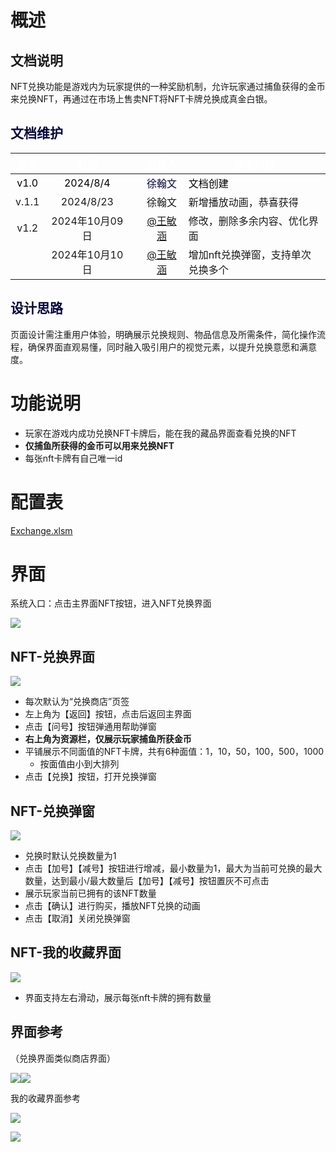 # 概述
## 文档说明
<font style="background-color:rgb(253, 253, 254);">NFT兑换功能是游戏内为玩家提供的一种奖励机制，允许玩家通过捕鱼获得的金币来兑换NFT，再通过在市场上售卖NFT将NFT卡牌兑换成真金白银。</font>

## <font style="color:rgb(5, 7, 59);background-color:rgb(253, 253, 254);">文档维护</font>
| <font style="color:white;">版本</font> | <font style="color:white;">时间</font> | | <font style="color:white;">负责人</font> | <font style="color:white;">修改内容</font> |
| :---: | :---: | --- | :---: | --- |
| <font style="color:black;">v1.0</font> | <font style="color:black;">2024/8/4</font> | | <font style="color:rgb(5, 7, 59);background-color:rgb(253, 253, 254);">徐翰文</font> | <font style="color:black;">文档创建</font> |
| v.1.1 | 2024/8/23 | | 徐翰文 | 新增播放动画，恭喜获得 |
| v1.2 | 2024年10月09日 | | [@王敏涵](undefined/cookie-ylrqq) | 修改，删除多余内容、优化界面 |
|  | 2024年10月10日 | | [@王敏涵](undefined/cookie-ylrqq) | 增加nft兑换弹窗，支持单次兑换多个 |


## <font style="color:rgb(5, 7, 59);background-color:rgb(253, 253, 254);">设计思路</font>
<font style="background-color:rgb(253, 253, 254);">页面设计需注重用户体验，明确展示兑换规则、物品信息及所需条件，简化操作流程，确保界面直观易懂，同时融入吸引用户的视觉元素，以提升兑换意愿和满意度。</font>

# 功能说明
+ 玩家在游戏内成功兑换NFT卡牌后，能在我的藏品界面查看兑换的NFT
+ **仅捕鱼所获得的金币可以用来兑换NFT**
+ 每张nft卡牌有自己唯一id

# 配置表
[Exchange.xlsm](https://snh48group.yuque.com/attachments/yuque/0/2024/xlsm/26927517/1728443282892-10f1ba15-4bf2-4b9a-b4eb-0ddf50721f22.xlsm)

# 界面
系统入口：点击主界面NFT按钮，进入NFT兑换界面

![](https://cdn.nlark.com/yuque/0/2024/png/26927517/1728442524468-f8e9148f-8428-4878-b988-75d32960fa46.png)

## NFT-兑换界面
![](https://cdn.nlark.com/yuque/0/2024/png/26927517/1728562978829-1ef6f30b-fbe3-4cb4-8cfc-03423676c0e7.png)

+ 每次默认为“兑换商店”页签
+ 左上角为【返回】按钮，点击后返回主界面
+ 点击【问号】按钮弹通用帮助弹窗
+ **右上角为资源栏，仅展示玩家捕鱼所获金币**
+ 平铺展示不同面值的NFT卡牌，共有6种面值：1，10，50，100，500，1000
    - 按面值由小到大排列
+ 点击【兑换】按钮，打开兑换弹窗

## NFT-兑换弹窗
![](https://cdn.nlark.com/yuque/0/2024/png/26927517/1728562936248-4d0816bd-74bf-4b8c-bef1-060714604ecc.png)

+ 兑换时默认兑换数量为1
+ 点击【加号】【减号】按钮进行增减，最小数量为1，最大为当前可兑换的最大数量，达到最小/最大数量后【加号】【减号】按钮置灰不可点击
+ 展示玩家当前已拥有的该NFT数量
+ 点击【确认】进行购买，播放NFT兑换的动画
+ 点击【取消】关闭兑换弹窗

## NFT-我的收藏界面
![](https://cdn.nlark.com/yuque/0/2024/png/26927517/1728548590553-59c3e828-3cbd-464f-9484-0f2b192eda34.png)

+ 界面支持左右滑动，展示每张nft卡牌的拥有数量

## 界面参考
（兑换界面类似商店界面）

![](https://cdn.nlark.com/yuque/0/2024/png/43256847/1728439448333-df7ac98b-dd95-4845-87e5-09e068ed8721.png)![](https://cdn.nlark.com/yuque/0/2024/png/43256847/1728439450384-f794e5ba-e28d-49cf-823c-a932b1ed80f1.png)

我的收藏界面参考

![](https://cdn.nlark.com/yuque/0/2024/png/26927517/1728455257485-6b31a0ae-2b66-441a-8513-fa8e023972b5.png)

![](https://cdn.nlark.com/yuque/0/2024/png/26927517/1728455266780-bc4f5d96-708e-4fbd-8ed6-7cc89b381e84.png)

